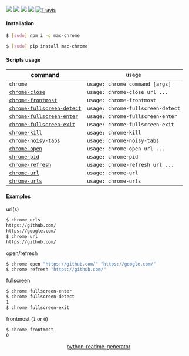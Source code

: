 <!--
https://pypi.org/project/readme-generator/
https://pypi.org/project/python-readme-generator/
-->

[![](https://img.shields.io/badge/OS-macOS-blue.svg?longCache=True)]()
[![](https://img.shields.io/badge/language-AppleScript-blue.svg?longCache=True)]()
[![](https://img.shields.io/pypi/v/mac-chrome.svg?maxAge=3600)](https://pypi.org/project/mac-chrome/)
[![](https://img.shields.io/npm/v/mac-chrome.svg?maxAge=3600)](https://www.npmjs.com/package/mac-chrome)
[![Travis](https://api.travis-ci.org/looking-for-a-job/mac-chrome.svg?branch=master)](https://travis-ci.org/looking-for-a-job/mac-chrome/)

#### Installation
```bash
$ [sudo] npm i -g mac-chrome
```
```bash
$ [sudo] pip install mac-chrome
```

#### Scripts usage
command|`usage`
-|-
`chrome` |`usage: chrome command [args]`
[`chrome-close`](# "close tab by url") |`usage: chrome-close url ...`
[`chrome-frontmost`](# "print 1 if 'Google Chrome.app' is frontmost, else 0") |`usage: chrome-frontmost`
[`chrome-fullscreen-detect`](# "print 1 if 'Google Chrome.app' is in fullscreen mode, else 0") |`usage: chrome-fullscreen-detect`
[`chrome-fullscreen-enter`](# "enter fullscreen mode") |`usage: chrome-fullscreen-enter`
[`chrome-fullscreen-exit`](# "exit fullscreen mode") |`usage: chrome-fullscreen-exit`
[`chrome-kill`](# "kill 'Google Chrome.app' process") |`usage: chrome-kill`
[`chrome-noisy-tabs`](# "list tabs with playing audio") |`usage: chrome-noisy-tabs`
[`chrome-open`](# "open url(s)") |`usage: chrome-open url ...`
[`chrome-pid`](# "print 'Google Chrome.app' pid") |`usage: chrome-pid`
[`chrome-refresh`](# "refresh url(s)") |`usage: chrome-refresh url ...`
[`chrome-url`](# "print active url") |`usage: chrome-url`
[`chrome-urls`](# "print urls") |`usage: chrome-urls`

#### Examples
url(s)
```bash
$ chrome urls
https://github.com/
https://google.com/
$ chrome url
https://github.com/
```

open/refresh
```bash
$ chrome open "https://github.com/" "https://google.com/"
$ chrome refresh "https://github.com/"
```

fullscreen
```bash
$ chrome fullscreen-enter
$ chrome fullscreen-detect
1
$ chrome fullscreen-exit
```

frontmost (`1` or `0`)
```bash
$ chrome frontmost
0
```

<p align="center">
    <a href="https://pypi.org/project/python-readme-generator/">python-readme-generator</a>
</p>